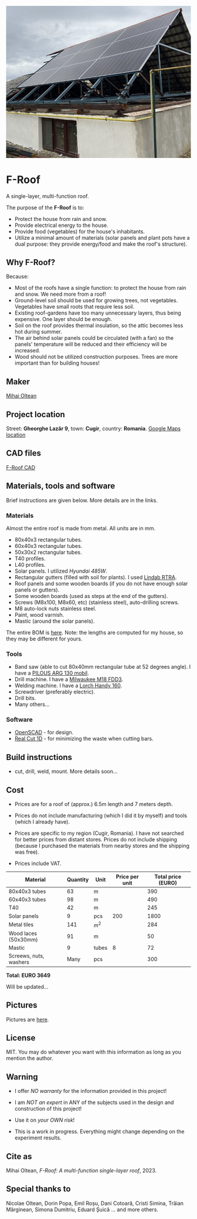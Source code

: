 ![f-roof](../pictures/f_roof_1.jpeg)

# F-Roof

A single-layer, multi-function roof.

The purpose of the __F-Roof__ is to:

- Protect the house from rain and snow.
- Provide electrical energy to the house.
- Provide food (vegetables) for the house's inhabitants.
- Utilize a minimal amount of materials (solar panels and plant pots have a dual purpose: they provide energy/food and make the roof's structure).

## Why F-Roof?

Because:

- Most of the roofs have a single function: to protect the house from rain and snow. We need more from a roof!
- Ground-level soil should be used for growing trees, not vegetables. Vegetables have small roots that require less soil.
- Existing roof-gardens have too many unnecessary layers, thus being expensive. One layer should be enough.
- Soil on the roof provides thermal insulation, so the attic becomes less hot during summer.
- The air behind solar panels could be circulated (with a fan) so the panels' temperature will be reduced and their efficiency will be increased.
- Wood should not be utilized construction purposes. Trees are more important than for building houses! 

## Maker

[Mihai Oltean](https://mihaioltean.github.io)

## Project location

Street: **Gheorghe Lazăr 9**, town: **Cugir**, country: **Romania**. [Google Maps location](https://maps.app.goo.gl/KsL6PsEaSgzJYHLw7)

## CAD files

[F-Roof CAD](https://github.com/f-roof/cad)

## Materials, tools and software

Brief instructions are given below. More details are in the links.

### Materials

Almost the entire roof is made from metal.
All units are in mm.

- 80x40x3 rectangular tubes.
- 60x40x3 rectangular tubes.
- 50x30x2 rectangular tubes.
- T40 profiles.
- L40 profiles.
- Solar panels. I utilized *Hyundai 485W*.
- Rectangular gutters (filled with soil for plants). I used [Lindab RTRA](https://www.lindab.com/Catalog/building-products/rainwater-systems/gutter/gutter-rectangular/rtra/?sort=popularity&display=16&page=1).
- Roof panels and some wooden boards (if you do not have enough solar panels or gutters).
- Some wooden boards (used as steps at the end of the gutters).
- Screws (M8x100, M8x60, etc) (stainless steel), auto-drilling screws.
- M8 auto-lock nuts stainless steel.
- Paint, wood varnish.
- Mastic (around the solar panels).

The entire BOM is [here](bom.md). Note: the lengths are computed for my house, so they may be different for yours.

### Tools

- Band saw (able to cut 80x40mm rectangular tube at 52 degrees angle). I have a [PILOUS ARG 130 mobil](https://www.pilous.cz/en/metal/bandsaws/manual/arg-130-mobil).
- Drill machine. I have a [Milwaukee M18 FDD3](https://www.milwaukeetool.com/).
- Welding machine. I have a [Lorch Handy 160](https://lorch.eu).
- Screwdriver (preferably electric).
- Drill bits.
- Many others...

### Software

- [OpenSCAD](https://openscad.org) - for design.
- [Real Cut 1D](https://optimalprograms.com/realcut1d.htm) - for minimizing the waste when cutting bars.

## Build instructions

- cut, drill, weld, mount.
More details soon...

## Cost

- Prices are for a roof of (approx.) 6.5m length and 7 meters depth.

- Prices do not include manufacturing (which I did it by myself) and tools (which I already have).

- Prices are specific to my region (Cugir, Romania). I have not searched for better prices from distant stores. Prices do not include shipping (because I purchased the materials from nearby stores and the shipping was free).

- Prices include VAT.

|Material     |Quantity |Unit |Price per unit| Total price (EURO)|
| ----------- | ------- | --- | ------- | --- |
|80x40x3 tubes|63|m      ||390         |
|60x40x3 tubes|98|m      ||490         |
|T40|42|m||245|
|Solar panels|9|pcs|200|1800|
|Metal tiles|141|$m^2$||284|
|Wood laces (50x30mm)|91|m||50|
|Mastic|9|tubes|8|72|
|Screews, nuts, washers|Many|pcs||300|

**Total: EURO 3649**

Will be updated...

## Pictures

Pictures are [here](pictures.md).

## License

MIT. You may do whatever you want with this information as long as you mention the author.

## Warning

- I offer *NO warranty* for the information provided in this project!

- I am *NOT an expert* in ANY of the subjects used in the design and construction of this project! 

- Use it on *your OWN risk*!

- This is a work in progress. Everything might change depending on the experiment results.

## Cite as

Mihai Oltean, *F-Roof: A multi-function single-layer roof*, 2023.

## Special thanks to

Nicolae Oltean, Dorin Popa, Emil Roșu, Dani Cotoară, Cristi Simina, Trăian Mărginean, Simona Dumitriu, Eduard Șuică ... and more others.